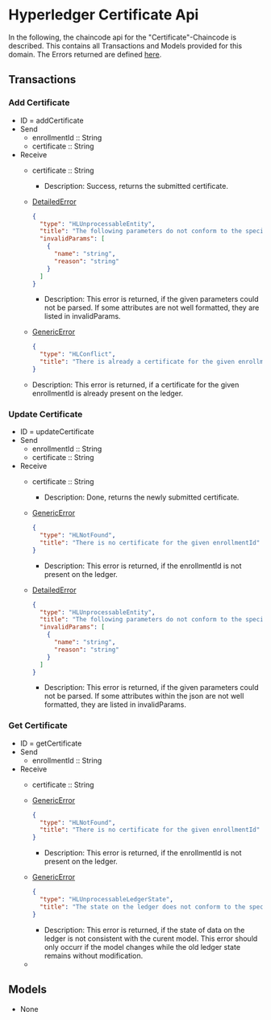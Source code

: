 # Hyperledger Certificate Api

In the following, the chaincode api for the "Certificate"-Chaincode is described.
This contains all Transactions and Models provided for this domain.
The Errors returned are defined [here](errors.md#Errors).

## Transactions

### Add Certificate
- ID = addCertificate
- Send
    - enrollmentId :: String
    - certificate :: String
- Receive
    - certificate :: String
      -  Description: Success, returns the submitted certificate.

    - [DetailedError](errors.md#DetailedError) 
      ```json
      {
        "type": "HLUnprocessableEntity",
        "title": "The following parameters do not conform to the specified format",
        "invalidParams": [
          {
            "name": "string",
            "reason": "string"
          }
        ]
      }
      ```
       - Description: This error is returned, if the given parameters could not be parsed. If some attributes are not well formatted, they are listed in invalidParams.

    - [GenericError](errors.md#GenericError) 
      ```json
      {
        "type": "HLConflict",
        "title": "There is already a certificate for the given enrollmentId",
      }
      ```
    - Description: This error is returned, if a certificate for the given enrollmentId is already present on the ledger.

### Update Certificate
- ID = updateCertificate
- Send
    - enrollmentId :: String
    - certificate :: String
- Receive
    - certificate :: String
      -  Description: Done, returns the newly submitted certificate.

    - [GenericError](errors.md#GenericError) 
      ```json
      {
        "type": "HLNotFound",
        "title": "There is no certificate for the given enrollmentId"
      }
      ```
      - Description: This error is returned, if the enrollmentId is not present on the ledger.

    - [DetailedError](errors.md#DetailedError) 
      ```json
      {
        "type": "HLUnprocessableEntity",
        "title": "The following parameters do not conform to the specified format",
        "invalidParams": [
          {
            "name": "string",
            "reason": "string"
          }
        ]
      }
      ```
      - Description: This error is returned, if the given parameters could not be parsed. If some attributes within the json are not well formatted, they are listed in invalidParams.

### Get Certificate
- ID = getCertificate
- Send
    - enrollmentId :: String
- Receive
    - certificate :: String

    - [GenericError](errors.md#GenericError) 
      ```json
      {
        "type": "HLNotFound",
        "title": "There is no certificate for the given enrollmentId"
      }
      ```
      - Description: This error is returned, if the enrollmentId is not present on the ledger.
    - [GenericError](errors.md#GenericError) 
      ```json
      {
        "type": "HLUnprocessableLedgerState",
        "title": "The state on the ledger does not conform to the specified format"
      }
      ```
      - Description: This error is returned, if the state of data on the ledger is not consistent with the curent model. This error should only occurr if the model changes while the old ledger state remains without modification.
    - 
## <a id="Models" />Models

- None
